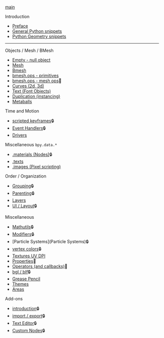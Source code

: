 [main](https://github.com/zeffii/BlenderPythonRecipes/wiki)  

Introduction  

- [Preface](Preface)  
- [General Python snippets](GeneralPythonSnippets)  
- [Python Geometry snippets](PyGeom) 

______
Objects / Mesh / BMesh  

- [Empty - null object](Empty-(null-object))  
- [Mesh](Mesh)  
- [Bmesh](BMesh)  
- [bmesh.ops - primitives](bmesh_ops_primitives)  
- [bmesh.ops - mesh ops](bmesh_ops_meshops):wrench:  
- [Curves (2d, 3d)](Curves)  
- [Text (Font Objects)](Text)  
- [Duplication (instancing)](Duplication)  
- [Metaballs](Metaballs)  

Time and Motion 

- [scripted keyframes](Keyframes):lock:  
- [Event Handlers](EventHandlers):lock:  
- [Drivers](Drivers)  

Miscellaneous `bpy.data.*`  

- [.materials (Nodes)](bpy_data_materials):lock:  
- [.texts](bpy_data_texts)  
- [.images (Pixel scripting)](Image_Pixels)  

Order / Organization  
  
- [Grouping](Grouping):lock:  
- [Parenting](Parenting):lock:  
- [Layers](Layers)  
- [UI / Layout](Layout):lock:  
  
Miscellaneous  

- [Mathutils](mathutils):lock:  
- [Modifiers](Modifiers):lock:  
- [Particle Systems](Particle Systems):lock:  
- [vertex colors](VertexColors):lock:  
- [Textures UV DPI](UV---DPI-(variable-or-homogeneous))  
- [Properties](Properties):wrench:    
- [Operators (and callbacks)](Operators):wrench:    
- [bgl / blf](bgl_blf):lock:  
- [Grease Pencil](GreasePencil)    
- [Themes](Themedata)  
- [Areas](Areas)    
   
Add-ons  

- [introduction](Addons_Introduction):lock:  
- [import / export](IO):lock:  
- [Text Editor](TextEditor):lock:  
- [Custom Nodes](CustomNodes):lock:  